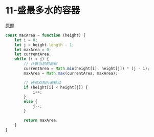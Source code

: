 # 11-盛最多水的容器

[原题](https://leetcode-cn.com/problems/container-with-most-water/)


```javascript
const maxArea = function (height) {
    let i = 0;
    let j = height.length - 1;
    let maxArea = 0;
    let currentArea;
    while (i < j) {
        // 计算当前的面积
        currentArea = Math.min(height[i], height[j]) * (j - i);
        maxArea = Math.max(currentArea, maxArea);

        // 通过双指针来移动
        if (height[i] < height[j]) {
            i++;
        }
        else {
            j--;
        }

        return maxArea;
    }
}
```
